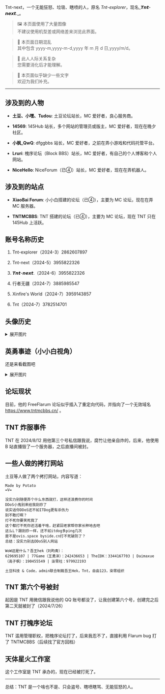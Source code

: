 Tnt-next，一个无能狂怒、垃圾、瞎喷的人，原名 _Tnt-explorer_，现名_𝙏𝙣𝙩-𝙣𝙚𝙭𝙩._。

> 🖼️ 本页面使用了大量图像  
不建议使用机型差或网络差来浏览此界面。


> 🔔 本页面日期混乱  
其中包含 yyyy-m,yyyy-m-d,yyyy 年 m 月 d 日,yyyy/m/d。


> 👤 此人人际关系复杂  
您需要消化后才能理解。


> 📄 本页面似乎缺少一些文字  
欢迎为我们补充。

___

## 涉及到的人物

- **土豆、小嘿、Tudou**: 土豆论坛站长，MC 爱好者，良心服务商。  

- **14569**: 145Hub 站长，多个网站的管理员或版主，MC 爱好者，现在在晚夕社区。  

- **小枫_QwQ**: dfggbbs 站长，MC 爱好者，之前在弄小游戏和代码托管平台。  

- **Lruri**: 槐序论坛（Block BBS）站长，MC 爱好者，有自己的个人博客和个人网站。  

- **NiceHello**: NiceForum（已④）站长，MC 爱好者，现在在弄机器人。  

## 涉及到的站点

- **XiaoBai Forum**: 小小白搭建的论坛（已④），主要为 MC 论坛，现在在弄 MC 服务器。  

- **TNTMCBBS**: TNT 搭建的论坛（已④），主要为 MC 论坛，现在 TNT 只在 145Hub 上活跃。  

## 账号名称历史

1. Tnt-explorer（2024-3）2862607897  

2. Tnt-next（2024-5）3955822326  

3. 𝙏𝙣𝙩-𝙣𝙚𝙭𝙩.（2024-6）3955822326  

4. 行者无疆（2024-7）3885985547  

5. Xinfire's World（2024-7）3959143857  

6. Tnt（2024-7）3782514701  

## 头像历史
<details>
<summary>展开图片</summary>

[1]
![](https://gcore.jsdelivr.net/gh/lezinote/imgs@master/tnt/tx_01.jpg)

[2,3]
![](https://gcore.jsdelivr.net/gh/lezinote/imgs@master/tnt/tx_02.jpg)

[4]
![](https://gcore.jsdelivr.net/gh/lezinote/imgs@master/tnt/tx_03.jpg)

[5]
![](https://gcore.jsdelivr.net/gh/lezinote/imgs@master/tnt/tx_04.jpg)

[6]
QQ 默认头像小海豚  
</details>

## 英勇事迹（小小白视角）

还是来看截图吧  

<details>
<summary>展开图片</summary>

![](https://gcore.jsdelivr.net/gh/lezinote/imgs@master/tnt/tnt_01.jpg)
![](https://gcore.jsdelivr.net/gh/lezinote/imgs@master/tnt/tnt_02.jpg)
![](https://gcore.jsdelivr.net/gh/lezinote/imgs@master/tnt/tnt_03.jpg)
![](https://gcore.jsdelivr.net/gh/lezinote/imgs@master/tnt/tnt_04.jpg)
![](https://gcore.jsdelivr.net/gh/lezinote/imgs@master/tnt/tnt_05.jpg)
![](https://gcore.jsdelivr.net/gh/lezinote/imgs@master/tnt/tnt_06.jpg)
![](https://gcore.jsdelivr.net/gh/lezinote/imgs@master/tnt/tnt_07.jpg)
![](https://gcore.jsdelivr.net/gh/lezinote/imgs@master/tnt/tnt_08.jpg)
![](https://gcore.jsdelivr.net/gh/lezinote/imgs@master/tnt/tnt_09.jpg)
![](https://gcore.jsdelivr.net/gh/lezinote/imgs@master/tnt/tnt_10.jpg)
![](https://gcore.jsdelivr.net/gh/lezinote/imgs@master/tnt/tnt_11.jpg)
![](https://gcore.jsdelivr.net/gh/lezinote/imgs@master/tnt/tnt_12.jpg)
![](https://gcore.jsdelivr.net/gh/lezinote/imgs@master/tnt/tnt_13.jpg)
![](https://gcore.jsdelivr.net/gh/lezinote/imgs@master/tnt/tnt_14.jpg)
![](https://gcore.jsdelivr.net/gh/lezinote/imgs@master/tnt/tnt_15.jpg)
![](https://gcore.jsdelivr.net/gh/lezinote/imgs@master/tnt/tnt_16.jpg)
![](https://gcore.jsdelivr.net/gh/lezinote/imgs@master/tnt/tnt_17.jpg)
![](https://gcore.jsdelivr.net/gh/lezinote/imgs@master/tnt/tnt_18.jpg)
![](https://gcore.jsdelivr.net/gh/lezinote/imgs@master/tnt/tnt_19.jpg)
![](https://gcore.jsdelivr.net/gh/lezinote/imgs@master/tnt/tnt_20.jpg)

</details>

## 论坛现状

目前，他的 FreeFlarum 论坛似乎插入了重定向代码，并指向了一个无效域名 https://www.tntmcbbs.cn/ 。 

## TNT 炸服事件

TNT 在 2024/8/12 用他第三个号私信跟我说，腐竹让他亲自炸的，后来，他使用 B 站直播毁了一个服务器，之后直播间被封。  

## 一些人做的拷打网站

土豆等人做了两个拷打网站，内容写道：  

```
Made by Potato
=V=

没实力别随便弄个什么东西就打，这样还浪费你的时间
DDoS小鬼别来给我刮痧了
说实话你DDoS还不如ITDog更有杀伤力
别不敢打啊？
打不死你要笑死我了
这个都打不死你还活着干啥，赶紧回老家帮你家长种地去吧
这么L？跟刮痧一样，还不如itdog多ping几次
是不是ovis.space byside.cn打不死破防了？
总结：没实力别去DDoS别人网站

WoW这是什么？吾王hek（刘昀青）：
629695107 | 77Game（王勇泽）：242436653 | TheIDK：3344167703 | Daimaxue（高子枫）：190455549 | 柒零社：979922193

土豆科技 & Code，admin联合制裁吾王Hek，Tnt，自由123，染零组织
```

## TNT 第六个号被封

起因是 TNT 用微信跟我说他的 QQ 账号都没了，让我创建第六个号，创建完之后第二天就被封了（2024/7/26）  

## TNT 打槐序论坛

TNT 滥用管理职权，把槐序论坛打了，后来我忍不了，直接利用 Flarum bug 打了 TNTMCBBS（后续找了官方回档）  

## 天体星火工作室

这个工作室是 TNT 承办的，现在已经被打死了。  

___
总结：TNT 是一个啥也不是、只会盗号、瞎喷瞎骂、无能狂怒的人。  
